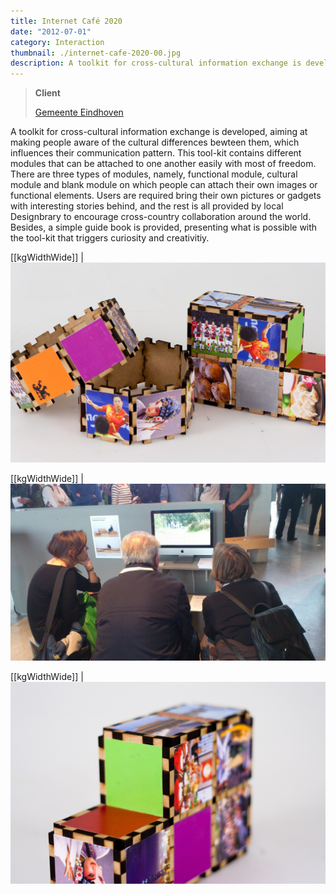 ```yaml
---
title: Internet Café 2020
date: "2012-07-01"
category: Interaction
thumbnail: ./internet-cafe-2020-00.jpg
description: A toolkit for cross-cultural information exchange is developed.
---
```


> **Client**
>
> [Gemeente Eindhoven](https://www.eindhoven.nl/)

A toolkit for cross-cultural information exchange is developed, aiming at making people aware of the cultural differences bewteen them, which influences their communication pattern. This tool-kit contains different modules that can be attached to one another easily with most of freedom. There are three types of modules, namely, functional module, cultural module and blank module on which people can attach their own images or functional elements. Users are required bring their own pictures or gadgets with interesting stories behind, and the rest is all provided by local Designbrary to encourage cross-country collaboration around the world. Besides, a simple guide book is provided, presenting what is possible with the tool-kit that triggers curiosity and creativitiy.

[[kgWidthWide]]
| ![Internet Café 2020 0](./internet-cafe-2020-00.jpg)

[[kgWidthWide]]
| ![Internet Café 2020 1](./internet-cafe-2020-01.jpg)

[[kgWidthWide]]
| ![Internet Café 2020 2](./internet-cafe-2020-02.jpg)

